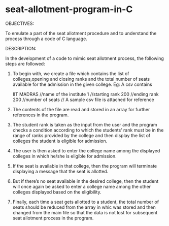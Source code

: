 # seat-allotment-program-in-C
 
OBJECTIVES: 
    
To emulate a part of the seat allotment procedure and to understand the process through a code of C language.

DESCRIPTION:

 In the development of a code to mimic seat allotment process, the following steps are followed:
  
1) To begin with, we create a file which contains the list of colleges,opening and closing ranks and the total number of seats available for the admission in the given college.
Eg: A csv contains

      IIT MADRAS        //name of the institute
      1                          //starting rank
      200                      //ending rank
      200                      //number of seats
      // A sample csv file is attached for reference
       
2) The contents of the file are read and stored in an array for further references in the program.   
3) The student rank is taken as the input from the user and the program checks a condition according to which the students’ rank must be in the range of ranks provided by the college and then display the list of colleges the student is eligible for admission.   
4) The user is then asked to enter the college name among the displayed colleges in which he/she is eligible for admission.    
5) If the seat is available in that college, then the program will terminate displaying a message that the seat is allotted.    
6) But if there’s no seat available in the desired college, then the student will once again be asked to enter a college name among the other colleges displayed based on the eligibility.   
7) Finally, each time a seat gets allotted to a student, the total number of seats should be reduced from the array in whic was stored and then changed from the main file so that the data is not lost for subsequent seat allotment process in the program.
